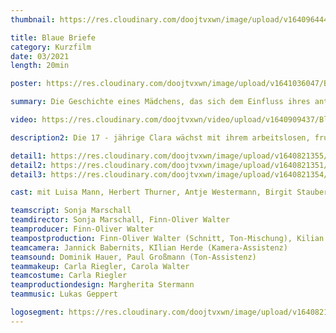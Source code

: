 ```yaml
---
thumbnail: https://res.cloudinary.com/doojtvxwn/image/upload/v1640964445/Blaue%20Briefe/thumbnail.blauebriefe_xordg0.jpg

title: Blaue Briefe
category: Kurzfilm
date: 03/2021
length: 20min

poster: https://res.cloudinary.com/doojtvxwn/image/upload/v1641036047/Blaue%20Briefe/plakat-blauebriefe_vnt1wp.jpg

summary: Die Geschichte eines Mädchens, das sich dem Einfluss ihres antisemitischen Umfelds entzieht und nach Jahren des Mitläufertums endlich eine klare Haltung einnimmt.

video: https://res.cloudinary.com/doojtvxwn/video/upload/v1640909437/Blaue%20Briefe/blaue-briefe-teaser_ekw0nj.mp4

description2: Die 17 - jährige Clara wächst mit ihrem arbeitslosen, frustrierten Vater und ihrer liebevollen, aber nicht durchsetzungsfähigen Mutter auf und absolviert ihr Schulpraktikum in einem Altenheim. Dort lernt sie einen alten Mann, den ehemaligen Geigenbauer Elias kennen, zu dem sie, auch wegen der gemeinsamen Leidenschaft zur Musik, eine besondere Beziehung aufbaut. Clara findet in Elias ein Vorbild, das sie inspiriert, aber auch motiviert. Erst später erfährt sie, dass Elias Jude ist und sie beginnt, die dumpfen Parolen ihres Vaters und der Freunde in einem anderen Licht zu sehen. Auch Elias fasst Vertrauen zu dem jungen Mädchen und erzählt ihr von seiner Brieffreundschaft zu der jüdischen Lehrerin Emmi, mit der er sich dank Clara nach vielen Jahren endlich trifft. Als Emmi später bei einem antisemitischen Attentat, wie zuletzt in Halle, ums Leben kommt, zerbricht Elias daran. Clara wird bewusst, dass es nun endlich Zeit wird, Haltung zu beziehen. Eine Geschichte über den Mut zum Widerstand, die zeigt, wie sehr jeder Einzelne egal welchen Alters dazu beisteuern kann, dass wir eine offene Gesellschaft bilden, in der Antisemitismus und Rechtsextremismus keinen Platz einnehmen. #keinenmillimeternachrechts

detail1: https://res.cloudinary.com/doojtvxwn/image/upload/v1640821355/Blaue%20Briefe/still-blauebriefe1_cwcgem.png
detail2: https://res.cloudinary.com/doojtvxwn/image/upload/v1640821351/Blaue%20Briefe/still-blauebriefe2_gxnwf2.png
detail3: https://res.cloudinary.com/doojtvxwn/image/upload/v1640821354/Blaue%20Briefe/still-blauebriefe3_uvimmj.png

cast: mit Luisa Mann, Herbert Thurner, Antje Westermann, Birgit Stauber, Emery Escher, Felix Budinger & Marlene Lidy

teamscript: Sonja Marschall
teamdirector: Sonja Marschall, Finn-Oliver Walter
teamproducer: Finn-Oliver Walter
teampostproduction: Finn-Oliver Walter (Schnitt, Ton-Mischung), Kilian Herde (Farben)
teamcamera: Jannick Babernits, KIlian Herde (Kamera-Assistenz)
teamsound: Dominik Hauer, Paul Großmann (Ton-Assistenz)
teammakeup: Carla Riegler, Carola Walter
teamcostume: Carla Riegler
teamproductiondesign: Margherita Stermann
teammusic: Lukas Geppert

logosegment: https://res.cloudinary.com/doojtvxwn/image/upload/v1640821346/Blaue%20Briefe/logos-blauebriefe_fwzmcu.png
---
```


<video-header :category="category" :videosrc="video" :date="date" :length="length" :thumbnail="thumbnail"></video-header>
<text-poster-section :description="description2" :poster="poster">

<team-section>
  <template>
    <team-card role="Produktion" name="Finn-Oliver Walter (Schnitt | Ton-Mischung), Kilian Herde (Farben), Hans Wurst, Keine Ahnung, Untitles, Was Weiß Ich"><team-card>
  </template>
  <template>
    <team-card role="Kamera" name="Sonja Marschall Finn Walter"><team-card>
  </template>
  <template>
    <team-card role="Kamera" name="Finn-Oliver Walter, Lucas Kolinger"><team-card>
  </template>
  <template>
    <team-card role="Produktion" name="Finn-Oliver Walter (Schnitt | Ton-Mischung), Kilian Herde (Farben)"><team-card>
  </template>
  <template>
    <team-card role="Kamera" name="Sonja Marschall, Finn Walter"><team-card>
  </template>
  <template>
    <team-card role="Kamera" name="Finn-Oliver Walter, Lucas Kolinger"><team-card>
  </template>
  <template>
    <team-card role="Produktion" name="Finn-Oliver Walter (Schnitt | Ton-Mischung), Kilian Herde (Farben)"><team-card>
  </template>
  <template>
    <team-card role="Kamera" name="Sonja Marschall, Finn Walter"><team-card>
  </template>
  <template>
    <team-card role="Kamera" name="Finn-Oliver Walter, Lucas Kolinger"><team-card>
  </template>
</team-section>
